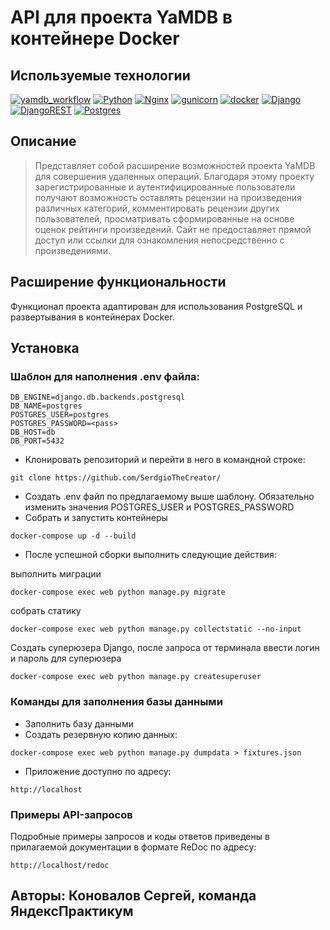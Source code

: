 # API для проекта YaMDB в контейнере Docker

## Используемые технологии

[![yamdb_workflow](https://github.com/SerdgioTheCreator/yamdb_final/actions/workflows/yamdb_workflow.yml/badge.svg?branch=master)](https://github.com/SerdgioTheCreator/yamdb_final/actions/workflows/yamdb_workflow.yml)
[![Python](https://img.shields.io/badge/-Python-464646?style=flat-square&logo=Python)](https://www.python.org/)
[![Nginx](https://img.shields.io/badge/-NGINX-464646?style=flat-square&logo=NGINX)](https://nginx.org/ru/)
[![gunicorn](https://img.shields.io/badge/-gunicorn-464646?style=flat-square&logo=gunicorn)](https://gunicorn.org/)
[![docker](https://img.shields.io/badge/-Docker-464646?style=flat-square&logo=docker)](https://www.docker.com/)
[![Django](https://img.shields.io/badge/Django-092E20?style=for-the-badge&logo=django&logoColor=green)](https://www.djangoproject.com/)
[![DjangoREST](https://img.shields.io/badge/DJANGO-REST-ff1709?style=for-the-badge&logo=django&logoColor=white&color=ff1709&labelColor=gray)](https://www.django-rest-framework.org/)
[![Postgres](https://img.shields.io/badge/postgres-%23316192.svg?style=for-the-badge&logo=postgresql&logoColor=white)](https://www.postgresql.org/)

## Описание
>Представляет собой расширение возможностей проекта YaMDB для совершения удаленных операций.
>Благодаря этому проекту зарегистрированные и аутентифицированные пользователи получают возможность 
>оставлять рецензии на произведения различных категорий, комментировать рецензии других пользователей,
> просматривать сформированные на основе оценок рейтинги произведений. Сайт не предоставляет прямой доступ
> или ссылки для ознакомления непосредственно с произведениями.


## Расширение функциональности

Функционал проекта адаптирован для использования PostgreSQL и 
развертывания в контейнерах Docker. 


## Установка

### Шаблон для наполнения .env файла:

```
DB_ENGINE=django.db.backends.postgresql
DB_NAME=postgres
POSTGRES_USER=postgres
POSTGRES_PASSWORD=<pass>
DB_HOST=db 
DB_PORT=5432 
```

- Клонировать репозиторий и перейти в него в командной строке:

```
git clone https://github.com/SerdgioTheCreator/
```
- Создать .env файл по предлагаемому выше шаблону. Обязательно изменить 
значения POSTGRES_USER и POSTGRES_PASSWORD
- Собрать и запустить контейнеры

```
docker-compose up -d --build
```

- После успешной сборки выполнить следующие действия:

выполнить миграции

```
docker-compose exec web python manage.py migrate
```

собрать статику

```
docker-compose exec web python manage.py collectstatic --no-input
```

Создать суперюзера Django,
после запроса от терминала ввести логин и пароль для суперюзера

```
docker-compose exec web python manage.py createsuperuser
```

### Команды для заполнения базы данными
- Заполнить базу данными
- Создать резервную копию данных:
```
docker-compose exec web python manage.py dumpdata > fixtures.json
```

- Приложение доступно по адресу:

```
http://localhost
```

### Примеры API-запросов
Подробные примеры запросов и коды ответов приведены в прилагаемой
документации в формате ReDoc по адресу:

```
http://localhost/redoc
```

## Авторы: Коновалов Сергей, команда ЯндексПрактикум 
